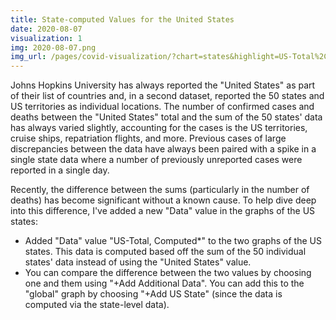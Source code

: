 ```yaml
---
title: State-computed Values for the United States
date: 2020-08-07
visualization: 1
img: 2020-08-07.png
img_url: /pages/covid-visualization/?chart=states&highlight=US-Total%2C%20Computed*&show=us-states&y=both&scale=linear&data=deaths-daily&data-source=jhu&xaxis=right&extra=United%20States#states
---
```


Johns Hopkins University has always reported the "United States" as part of their list of countries and, in a second dataset, reported the 50 states and US territories as individual locations.  The number of confirmed cases and deaths between the "United States" total and the sum of the 50 states' data has always varied slightly, accounting for the cases is the US territories, cruise ships, repatriation flights, and more.  Previous cases of large discrepancies between the data have always been paired with a spike in a single state data where a number of previously unreported cases were reported in a single day.

Recently, the difference between the sums (particularly in the number of deaths) has become significant without a known cause.  To help dive deep into this difference, I've added a new "Data" value in the graphs of the US states:

- Added "Data" value "US-Total, Computed*" to the two graphs of the US states.  This data is computed based off the sum of the 50 individual states' data instead of using the "United States" value.
- You can compare the difference between the two values by choosing one and them using "+Add Additional Data".  You can add this to the "global" graph by choosing "+Add US State" (since the data is computed via the state-level data).